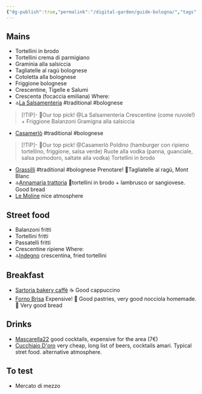 ```yaml
---
{"dg-publish":true,"permalink":"/digital-garden/guide-bologna/","tags":["resource"]}
---
```


## Mains  
- Tortellini in brodo 
- Tortellini crema di parmigiano 
- Graminia alla salsiccia  
- Tagliatelle al ragù bolognese
- Cotoletta alla bolognese 
- Friggione bolognese
- Crescentine, Tigelle e Salumi 
- Crescenta (focaccia emiliana)
Where:
- 🔝[La Salsamenteria](https://maps.app.goo.gl/o3QTkUtvtF2wPAqp6) #traditional #bolognese
> [!TIP]- 🍴Our top pick! @La Salsamenteria 
> Crescentine (come nuvole!) + Friggione 
> Balanzoni 
> Gramigna alla salsiccia 
- [Casamerlò](https://maps.app.goo.gl/yGUoAFiFySEZBBUJ8) #traditional #bolognese
> [!TIP]- 🍴Our top pick! @Casamerlò
> Poldino (hamburger con ripieno tortellino, friggione, salsa verde)
> Ruote alla vodka (panna, guanciale, salsa pomodoro, saltate alla vodka)
> Tortellini in brodo  
- [Grassilli](https://maps.app.goo.gl/i7ScqZ7oVVdmgbTr8) #traditional #bolognese Prenotare! 
	🍴Tagliatelle al ragù, Mont Blanc 
- 🔝[Annamaria trattoria](https://maps.app.goo.gl/sxgTYakDp1Q9sr25A) 🍴tortellini in brodo + lambrusco or sangiovese. Good bread 
- [Le Moline](https://maps.app.goo.gl/sCTHAv1A8QgS1ofL6) nice atmosphere  
## Street food 
- Balanzoni fritti 
- Tortellini fritti 
- Passatelli fritti 
- Crescentine ripiene 
Where:
- 🔝[Indegno](https://maps.app.goo.gl/GfcVaJgFFgS55hqG7) crescentina, fried tortellini 
## Breakfast 
- [Sartoria bakery caffè](https://maps.app.goo.gl/y7XAd2TYEmnmqdzR7) ☕ Good cappuccino
- [Forno Brisa](https://www.google.com/maps/search/?api=1&query=Forno+Brisa+Bologna) Expensive! 🥐 Good pastries, very good nocciola homemade. 🥖 Very good bread 
## Drinks 
- [Mascarella22](https://maps.app.goo.gl/DVL27FWgzeav5n6NA ) good cocktails, expensive for the area (7€)
- [Cucchiaio D'oro](https://maps.app.goo.gl/ymVLQM2UN4GnjjiLA) very cheap, long list of beers, cocktails amari. Typical stret food. alternative atmosphere. 

## To test 
- Mercato di mezzo 